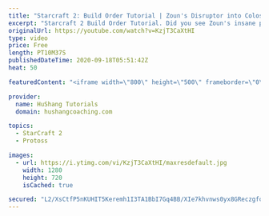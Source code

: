 ```yaml
---
title: "Starcraft 2: Build Order Tutorial | Zoun's Disruptor into Colossus All In"
excerpt: "Starcraft 2 Build Order Tutorial. Did you see Zoun's insane performance in GSL?! Let's learn the build order he used vs soO: a disruptor colossus all in. Enjoy the Starcraft 2 tutorial!  #Zoun #Build #Order #tutorial #starcraft2 #sc2  0:00 Intro 1:59 Build Order Tutorial Begins 10:02 Like + Subscribe"
originalUrl: https://youtube.com/watch?v=KzjT3CaXtHI
type: video
price: Free
length: PT10M37S
publishedDateTime: 2020-09-18T05:51:42Z
heat: 50

featuredContent: "<iframe width=\"800\" height=\"500\" frameborder=\"0\" src=\"https://www.youtube.com/embed/KzjT3CaXtHI\" allow=\"accelerometer; autoplay; encrypted-media; gyroscope; picture-in-picture\" allowfullscreen></iframe>"

provider:
  name: HuShang Tutorials
  domain: hushangcoaching.com

topics:
  - StarCraft 2
  - Protoss

images:
  - url: https://i.ytimg.com/vi/KzjT3CaXtHI/maxresdefault.jpg
    width: 1280
    height: 720
    isCached: true

secured: "L2/XsCtfP5nKUHIT5Keremh1I3TA1BbI7Gq4BB/XIe7khvnws0yx8GReczgfo9h+ROeaJAZGKaAVx/I99rZxrKyeHMfiqatsYfnJTq+gj1GGlnp7iNBvcBUxc0h8bTLKissdKfuN2hzNxAuvPMsssTwqBGEWlvLUQHfnuY5dWfP/0MsF+CySGC6sUx2S3hgMmtzAcnW56cc34WGKc6yELqzlPIabmADr6OcWBbDAAYgzt1oHunLReTiIfsdKEclvNF8jnx+vYlydUto+Q3zLJH24ktd1hqTa2iayqdqsPdwAKfdHwMN85xaF2GvzNX+R/c5eJYF/FGiP2C5vs3rJ+ay+OSvJuboooNiTAcVp3z+5uwJ6ZHAPHWyne6cK9O8yiKJly1NP1okkrfkNwvjY8l5fVq4CZb7CTkH8BCN10to=;Bcdda/wGB6qb2picJttl7A=="
---
```


